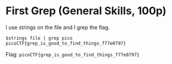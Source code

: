 # First Grep (General Skills, 100p)
I use strings on the file and I grep the flag.
```
$strings file | grep pico
picoCTF{grep_is_good_to_find_things_f77e0797}
```
Flag: `picoCTF{grep_is_good_to_find_things_f77e0797}`
